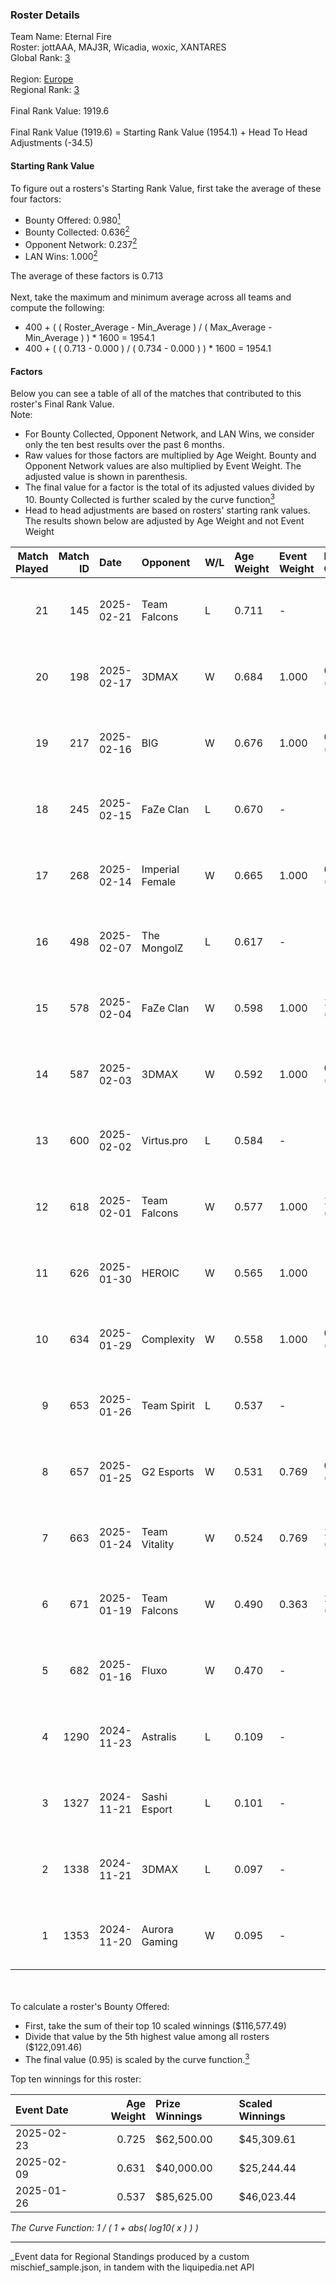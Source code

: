 ### Roster Details<br />
Team Name: Eternal Fire<br />
Roster: jottAAA, MAJ3R, Wicadia, woxic, XANTARES<br />
Global Rank: [3](../../standings_global_2025_05_05.md)<br />
<br />
Region: [Europe]( ../../standings_europe_2025_05_05.md)<br />
Regional Rank: [3]( ../../standings_europe_2025_05_05.md)<br />
<br />
Final Rank Value:  1919.6<br />
<br />
Final Rank Value (1919.6) = Starting Rank Value (1954.1) + Head To Head Adjustments (-34.5)<br />

#### Starting Rank Value<br />
To figure out a rosters's Starting Rank Value, first take the average of these four factors:<br />
- Bounty Offered: 0.980[<sup>1</sup>](#table2)
- Bounty Collected: 0.636[<sup>2</sup>](#table1)
- Opponent Network: 0.237[<sup>2</sup>](#table1)
- LAN Wins: 1.000[<sup>2</sup>](#table1)

The average of these factors is 0.713<br />
<br />
Next, take the maximum and minimum average across all teams and compute the following:<br />
- 400 + ( ( Roster_Average - Min_Average ) / ( Max_Average - Min_Average ) ) * 1600 = 1954.1
- 400 + ( ( 0.713 - 0.000 ) / ( 0.734 - 0.000 ) ) * 1600 = 1954.1


#### Factors<br />
Below you can see a table of all of the matches that contributed to this roster's Final Rank Value.<br />
Note:<br />

- For Bounty Collected, Opponent Network, and LAN Wins, we consider only the ten best results over the past 6 months.
- Raw values for those factors are multiplied by Age Weight. Bounty and Opponent Network values are also multiplied by Event Weight. The adjusted value is shown in parenthesis.
- The final value for a factor is the total of its adjusted values divided by 10. Bounty Collected is further scaled by the curve function[<sup>3</sup>](#curveFunction)
- Head to head adjustments are based on rosters' starting rank values. The results shown below are adjusted by Age Weight and not Event Weight
<span id="table1"></span><br />


| Match Played | Match ID | Date       | Opponent        | W/L | Age Weight | Event Weight | Bounty Collected | Opponent Network | LAN Wins  | H2H Adj. | Roster                                   |
| -: | -: | :- | :- | :- | :- | :- | :- | :- | :- | -: | :- |
|           21 |      145 | 2025-02-21 | Team Falcons    | L   | 0.711      | -            | -                | -                | -         |   -12.56 | jottAAA, MAJ3R, Wicadia, woxic, XANTARES |
|           20 |      198 | 2025-02-17 | 3DMAX           | W   | 0.684      | 1.000        | 0.310 (0.212)    | 0.471 (0.322)    | 1 (0.684) |     1.85 | jottAAA, MAJ3R, Wicadia, woxic, XANTARES |
|           19 |      217 | 2025-02-16 | BIG             | W   | 0.676      | 1.000        | 0.327 (0.221)    | 0.474 (0.320)    | 1 (0.676) |     0.77 | jottAAA, MAJ3R, Wicadia, woxic, XANTARES |
|           18 |      245 | 2025-02-15 | FaZe Clan       | L   | 0.670      | -            | -                | -                | -         |   -11.18 | jottAAA, MAJ3R, Wicadia, woxic, XANTARES |
|           17 |      268 | 2025-02-14 | Imperial Female | W   | 0.665      | 1.000        | 0.141 (0.094)    | -                | 1 (0.665) |     0.05 | jottAAA, MAJ3R, Wicadia, woxic, XANTARES |
|           16 |      498 | 2025-02-07 | The MongolZ     | L   | 0.617      | -            | -                | -                | -         |   -12.36 | jottAAA, MAJ3R, Wicadia, woxic, XANTARES |
|           15 |      578 | 2025-02-04 | FaZe Clan       | W   | 0.598      | 1.000        | 1.000 (0.598)    | 0.508 (0.303)    | 1 (0.598) |     8.64 | jottAAA, MAJ3R, Wicadia, woxic, XANTARES |
|           14 |      587 | 2025-02-03 | 3DMAX           | W   | 0.592      | 1.000        | 0.310 (0.184)    | 0.471 (0.279)    | 1 (0.592) |     1.38 | jottAAA, MAJ3R, Wicadia, woxic, XANTARES |
|           13 |      600 | 2025-02-02 | Virtus.pro      | L   | 0.584      | -            | -                | -                | -         |   -15.92 | jottAAA, MAJ3R, Wicadia, woxic, XANTARES |
|           12 |      618 | 2025-02-01 | Team Falcons    | W   | 0.577      | 1.000        | 1.000 (0.577)    | 0.654 (0.377)    | 1 (0.577) |     7.63 | jottAAA, MAJ3R, Wicadia, woxic, XANTARES |
|           11 |      626 | 2025-01-30 | HEROIC          | W   | 0.565      | 1.000        | -                | 0.481 (0.272)    | 1 (0.565) |     0.11 | jottAAA, MAJ3R, Wicadia, woxic, XANTARES |
|           10 |      634 | 2025-01-29 | Complexity      | W   | 0.558      | 1.000        | 0.145 (0.081)    | 0.125 (0.070)    | 1 (0.558) |     0.09 | jottAAA, MAJ3R, Wicadia, woxic, XANTARES |
|            9 |      653 | 2025-01-26 | Team Spirit     | L   | 0.537      | -            | -                | -                | -         |    -7.94 | jottAAA, MAJ3R, Wicadia, woxic, XANTARES |
|            8 |      657 | 2025-01-25 | G2 Esports      | W   | 0.531      | 0.769        | 0.327 (0.134)    | 0.307 (0.125)    | 1 (0.531) |     0.73 | jottAAA, MAJ3R, Wicadia, woxic, XANTARES |
|            7 |      663 | 2025-01-24 | Team Vitality   | W   | 0.524      | 0.769        | 1.000 (0.403)    | 0.457 (0.184)    | 1 (0.524) |     5.19 | jottAAA, MAJ3R, Wicadia, woxic, XANTARES |
|            6 |      671 | 2025-01-19 | Team Falcons    | W   | 0.490      | 0.363        | 1.000 (0.178)    | 0.654 (0.116)    | -         |     6.75 | jottAAA, MAJ3R, Wicadia, woxic, XANTARES |
|            5 |      682 | 2025-01-16 | Fluxo           | W   | 0.470      | -            | -                | -                | -         |     0.03 | jottAAA, MAJ3R, Wicadia, woxic, XANTARES |
|            4 |     1290 | 2024-11-23 | Astralis        | L   | 0.109      | -            | -                | -                | -         |    -1.78 | Calyx, MAJ3R, Wicadia, woxic, XANTARES   |
|            3 |     1327 | 2024-11-21 | Sashi Esport    | L   | 0.101      | -            | -                | -                | -         |    -3.19 | Calyx, MAJ3R, Wicadia, woxic, XANTARES   |
|            2 |     1338 | 2024-11-21 | 3DMAX           | L   | 0.097      | -            | -                | -                | -         |    -2.83 | Calyx, MAJ3R, Wicadia, woxic, XANTARES   |
|            1 |     1353 | 2024-11-20 | Aurora Gaming   | W   | 0.095      | -            | -                | -                | -         |     0.00 | Calyx, MAJ3R, Wicadia, woxic, XANTARES   |

<br />
<span id="table2"></span><br />
To calculate a roster's Bounty Offered:<br />

- First, take the sum of their top 10 scaled winnings ($116,577.49)
- Divide that value by the 5th highest value among all rosters ($122,091.46)
- The final value (0.95) is scaled by the curve function.[<sup>3</sup>](#curveFunction)

Top ten winnings for this roster:<br />

| Event Date | Age Weight | Prize Winnings | Scaled Winnings |
| :- | -: | :- | :- |
| 2025-02-23 |      0.725 | $62,500.00     | $45,309.61      |
| 2025-02-09 |      0.631 | $40,000.00     | $25,244.44      |
| 2025-01-26 |      0.537 | $85,625.00     | $46,023.44      |


<span id="curveFunction"></span>_The Curve Function: 1 / ( 1 + abs( log10( x ) ) )_<br />

---
_Event data for Regional Standings produced by a custom mischief_sample.json, in tandem with the liquipedia.net API<br />
